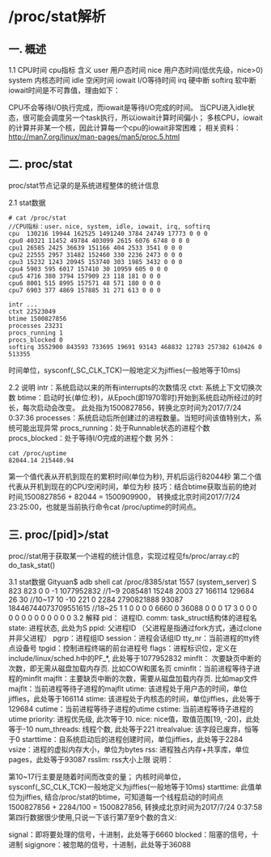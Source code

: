 # /proc/stat解析

## 一. 概述
1.1 CPU时间
cpu指标	含义
user	用户态时间
nice	用户态时间(低优先级，nice>0)
system	内核态时间
idle	空闲时间
iowait	I/O等待时间
irq	硬中断
softirq	软中断
iowait时间是不可靠值，理由如下：

CPU不会等待I/O执行完成，而iowait是等待I/O完成的时间。 当CPU进入idle状态，很可能会调度另一个task执行，所以iowait计算时间偏小；
多核CPU，iowait的计算并非某一个核，因此计算每一个cpu的iowait非常困难；
相关资料：http://man7.org/linux/man-pages/man5/proc.5.html

## 二. proc/stat
proc/stat节点记录的是系统进程整体的统计信息

2.1 stat数据
```
# cat /proc/stat
//CPU指标：user，nice, system, idle, iowait, irq, softirq
cpu  130216 19944 162525 1491240 3784 24749 17773 0 0 0
cpu0 40321 11452 49784 403099 2615 6076 6748 0 0 0
cpu1 26585 2425 36639 151166 404 2533 3541 0 0 0
cpu2 22555 2957 31482 152460 330 2236 2473 0 0 0
cpu3 15232 1243 20945 153740 303 1985 3432 0 0 0
cpu4 5903 595 6017 157410 30 10959 605 0 0 0
cpu5 4716 380 3794 157909 23 118 181 0 0 0
cpu6 8001 515 8995 157571 48 571 180 0 0 0
cpu7 6903 377 4869 157885 31 271 613 0 0 0

intr ...
ctxt 22523049
btime 1500827856
processes 23231
procs_running 1
procs_blocked 0
softirq 3552900 843593 733695 19691 93143 468832 12783 257382 610426 0 513355
```
时间单位，sysconf(_SC_CLK_TCK)一般地定义为jiffies(一般地等于10ms)

2.2 说明
intr：系统启动以来的所有interrupts的次数情况
ctxt: 系统上下文切换次数
btime：启动时长(单位:秒)，从Epoch(即1970零时)开始到系统启动所经过的时长，每次启动会改变。
此处指为1500827856，转换北京时间为2017/7/24 0:37:36
processes：系统启动后所创建过的进程数量。当短时间该值特别大，系统可能出现异常
procs_running：处于Runnable状态的进程个数
procs_blocked：处于等待I/O完成的进程个数
另外：
```
cat /proc/uptime
82044.14 215440.94
```
第一个值代表从开机到现在的累积时间(单位为秒), 开机后运行82044秒
第二个值代表从开机到现在的CPU空闲时间，单位为秒
技巧：结合btime获取当前的绝对时间,1500827856 + 82044 = 1500909900， 转换成北京时间2017/7/24 23:25:00，也就是当前执行命令cat /proc/uptime的时间点。

## 三. proc/[pid]>/stat

proc//stat用于获取某一个进程的统计信息，实现过程见fs/proc/array.c的do_task_stat()

3.1 stat数据
Gityuan$ adb shell cat /proc/8385/stat
1557 (system_server) S 823 823 0 0 -1 1077952832 //1~9
2085481 15248 2003 27 166114 129684 26 30  //10~17
10 -10 221 0 2284 2790821888 93087 18446744073709551615 //18~25
1 1 0 0 0 0 6660 0 36088 0 0 0 17 3 0 0 0 0 0 0 0 0 0 0 0 0 0
3.2 解释
pid： 进程ID.
comm: task_struct结构体的进程名
state: 进程状态, 此处为S
ppid: 父进程ID （父进程是指通过fork方式，通过clone并非父进程）
pgrp：进程组ID
session：进程会话组ID
tty_nr：当前进程的tty终点设备号
tpgid：控制进程终端的前台进程号
flags：进程标识位，定义在include/linux/sched.h中的PF_*, 此处等于1077952832
minflt： 次要缺页中断的次数，即无需从磁盘加载内存页. 比如COW和匿名页
cminflt：当前进程等待子进程的minflt
majflt：主要缺页中断的次数，需要从磁盘加载内存页. 比如map文件
majflt：当前进程等待子进程的majflt
utime: 该进程处于用户态的时间，单位jiffies，此处等于166114
stime: 该进程处于内核态的时间，单位jiffies，此处等于129684
cutime：当前进程等待子进程的utime
cstime: 当前进程等待子进程的utime
priority: 进程优先级, 此次等于10.
nice: nice值，取值范围[19, -20]，此处等于-10
num_threads: 线程个数, 此处等于221
itrealvalue: 该字段已废弃，恒等于0
starttime：自系统启动后的进程创建时间，单位jiffies，此处等于2284
vsize：进程的虚拟内存大小，单位为bytes
rss: 进程独占内存+共享库，单位pages，此处等于93087
rsslim: rss大小上限
说明：

第10~17行主要是随着时间而改变的量；
内核时间单位，sysconf(_SC_CLK_TCK)一般地定义为jiffies(一般地等于10ms)
starttime: 此值单位为jiffies, 结合/proc/stat的btime，可知道每一个线程启动的时间点
1500827856 + 2284/100 = 1500827856, 转换成北京时间为2017/7/24 0:37:58
第四行数据很少使用,只说一下该行第7至9个数的含义:

signal：即将要处理的信号，十进制，此处等于6660
blocked：阻塞的信号，十进制
sigignore：被忽略的信号，十进制，此处等于36088
